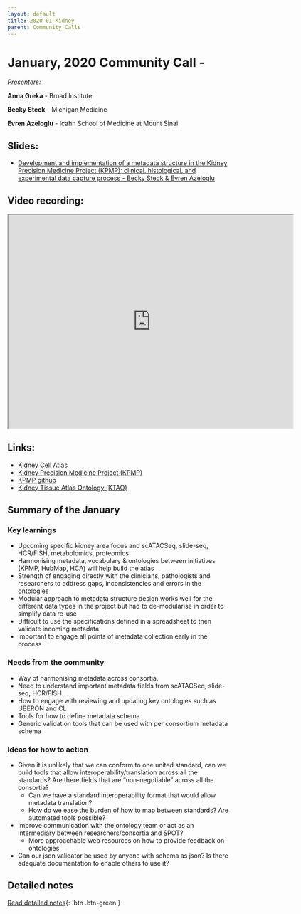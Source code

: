 ```yaml
---
layout: default
title: 2020-01 Kidney
parent: Community Calls
---
```

<script src="https://kit.fontawesome.com/fc66878563.js" crossorigin="anonymous"></script>
# January, 2020 Community Call - <THEME>

*Presenters:* 

**Anna Greka** - Broad Institute

**Becky Steck** - Michigan Medicine

**Evren Azeloglu** - Icahn School of Medicine at Mount Sinai

## <i class="fas fa-chalkboard-teacher"></i> Slides:
- [Development and implementation of a metadata structure in the Kidney Precision Medicine Project (KPMP): clinical, histological, and experimental data capture process - Becky Steck & Evren Azeloglu](https://drive.google.com/open?id=1kuLmInF9KXMs7U_9Lsp7O3Bqo2CrDf1I6WSejbyDs0A)

## <i class="fas fa-video"></i> Video recording:
<iframe src="https://drive.google.com/file/d/1fSFdpFkkqIM9mBw6cax82Ef_8mEChbVP/preview" width="640" height="480"></iframe>

## <i class="fas fa-external-link-square-alt"></i> Links:

- [Kidney Cell Atlas](https://chanzuckerberg.com/science/programs-resources/humancellatlas/seednetworks/a-comprehensive-single-cell-atlas-of-the-human-kidney/)
- [Kidney Precision Medicine Project (KPMP)](https://kpmp.org/)
- [KPMP github](https://github.com/KPMP)
- [Kidney Tissue Atlas Ontology (KTAO)](https://github.com/KPMP/KTAO)

## Summary of the January

### <i class="fas fa-search"></i> Key learnings

- Upcoming specific kidney area focus and scATACSeq, slide-seq, HCR/FISH, metabolomics, proteomics
- Harmonising metadata, vocabulary & ontologies between initiatives (KPMP, HubMap, HCA) will help build the atlas
- Strength of engaging directly with the clinicians, pathologists and researchers to address gaps, inconsistencies and errors in the ontologies
- Modular approach to metadata structure design works well for the different data types in the project but had to de-modularise in order to simplify data re-use
- Difficult to use the specifications defined in a spreadsheet to then validate incoming metadata
- Important to engage all points of metadata collection early in the process

### <i class="far fa-comment-dots"></i> Needs from the community
- Way of harmonising metadata across consortia. 
- Need to understand important metadata fields from scATACSeq, slide-seq, HCR/FISH. 
- How to engage with reviewing and updating key ontologies such as UBERON and CL
- Tools for how to define metadata schema 
- Generic validation tools that can be used with per consortium metadata schema
  
### <i class="far fa-lightbulb"></i> Ideas for how to action
- Given it is unlikely that we can conform to one united standard, can we build tools that allow interoperability/translation across all the standards? Are there fields that are “non-negotiable” across all the consortia?
  - Can we have a standard interoperability format that would allow metadata translation?
  - How do we ease the burden of how to map between standards? Are automated tools possible?
- Improve communication with the ontology team or act as an intermediary between researchers/consortia and SPOT?
  - More approachable web resources on how to provide feedback on ontologies
- Can our json validator be used by anyone with schema as json? Is there adequate documentation to enable others to use it?

## Detailed notes

[<i class="fab fa-readme"></i> Read detailed notes](<GOOGLE LINK>){: .btn .btn-green }
